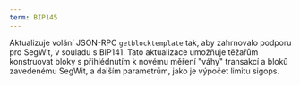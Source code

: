 ```yaml
---
term: BIP145
---
```


Aktualizuje volání JSON-RPC `getblocktemplate` tak, aby zahrnovalo podporu pro SegWit, v souladu s BIP141. Tato aktualizace umožňuje těžařům konstruovat bloky s přihlédnutím k novému měření "váhy" transakcí a bloků zavedenému SegWit, a dalším parametrům, jako je výpočet limitu sigops.